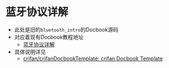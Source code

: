 # 蓝牙协议详解

* 此处是旧的`bluetooth_intro`的Docbook源码
* 对应着现有Docbook教程地址
  * [蓝牙协议详解](https://www.crifan.org/files/doc/docbook/bluetooth_intro/release/html/bluetooth_intro.html)
* 具体说明详见
  * [crifan/crifanDocbookTemplate: crifan Docbook Template](https://github.com/crifan/crifanDocbookTemplate)
